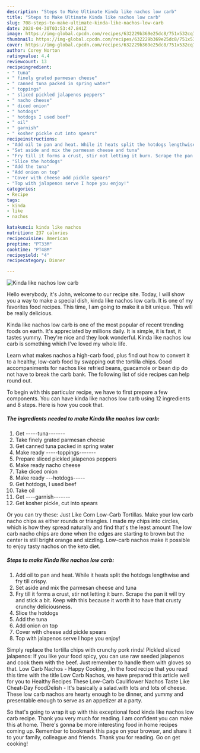 ```yaml
---
description: "Steps to Make Ultimate Kinda like nachos low carb"
title: "Steps to Make Ultimate Kinda like nachos low carb"
slug: 708-steps-to-make-ultimate-kinda-like-nachos-low-carb
date: 2020-04-30T03:53:47.841Z
image: https://img-global.cpcdn.com/recipes/632229b369e25dc8/751x532cq70/kinda-like-nachos-low-carb-recipe-main-photo.jpg
thumbnail: https://img-global.cpcdn.com/recipes/632229b369e25dc8/751x532cq70/kinda-like-nachos-low-carb-recipe-main-photo.jpg
cover: https://img-global.cpcdn.com/recipes/632229b369e25dc8/751x532cq70/kinda-like-nachos-low-carb-recipe-main-photo.jpg
author: Corey Norton
ratingvalue: 4.4
reviewcount: 13
recipeingredient:
- " tuna"
- " finely grated parmesan cheese"
- " canned tuna packed in spring water"
- " toppings"
- " sliced pickled jalapenos peppers"
- " nacho cheese"
- " diced onion"
- " hotdogs"
- " hotdogs I used beef"
- " oil"
- " garnish"
- " kosher pickle cut into spears"
recipeinstructions:
- "Add oil to pan and heat. While it heats split the hotdogs lengthwise and fry till crispy."
- "Set aside and mix the parmesan cheese and tuna"
- "Fry till it forms a crust, stir not letting it burn. Scrape the pan it will try and stick a bit. Keep with this because it worth it to have that crusty crunchy deliciousness."
- "Slice the hotdogs"
- "Add the tuna"
- "Add onion on top"
- "Cover with cheese add pickle spears"
- "Top with jalapenos serve I hope you enjoy!"
categories:
- Recipe
tags:
- kinda
- like
- nachos

katakunci: kinda like nachos 
nutrition: 237 calories
recipecuisine: American
preptime: "PT33M"
cooktime: "PT48M"
recipeyield: "4"
recipecategory: Dinner

---
```



![Kinda like nachos low carb](https://img-global.cpcdn.com/recipes/632229b369e25dc8/751x532cq70/kinda-like-nachos-low-carb-recipe-main-photo.jpg)

Hello everybody, it's John, welcome to our recipe site. Today, I will show you a way to make a special dish, kinda like nachos low carb. It is one of my favorites food recipes. This time, I am going to make it a bit unique. This will be really delicious.

Kinda like nachos low carb is one of the most popular of recent trending foods on earth. It's appreciated by millions daily. It is simple, it is fast, it tastes yummy. They're nice and they look wonderful. Kinda like nachos low carb is something which I've loved my whole life.

Learn what makes nachos a high-carb food, plus find out how to convert it to a healthy, low-carb food by swapping out the tortilla chips. Good accompaniments for nachos like refried beans, guacamole or bean dip do not have to break the carb bank. The following list of side recipes can help round out.


To begin with this particular recipe, we have to first prepare a few components. You can have kinda like nachos low carb using 12 ingredients and 8 steps. Here is how you cook that.

<!--inarticleads1-->

##### The ingredients needed to make Kinda like nachos low carb:

1. Get  -----tuna-------
1. Take  finely grated parmesan cheese
1. Get  canned tuna packed in spring water
1. Make ready  -----toppings-------
1. Prepare  sliced pickled jalapenos peppers
1. Make ready  nacho cheese
1. Take  diced onion
1. Make ready  ---hotdogs-----
1. Get  hotdogs, I used beef
1. Take  oil
1. Get  ----garnish-------
1. Get  kosher pickle, cut into spears


Or you can try these: Just Like Corn Low-Carb Tortillas. Make your low carb nacho chips as either rounds or triangles. I made my chips into circles, which is how they spread naturally and find that&#39;s the least amount The low carb nacho chips are done when the edges are starting to brown but the center is still bright orange and sizzling. Low-carb nachos make it possible to enjoy tasty nachos on the keto diet. 

<!--inarticleads2-->

##### Steps to make Kinda like nachos low carb:

1. Add oil to pan and heat. While it heats split the hotdogs lengthwise and fry till crispy.
1. Set aside and mix the parmesan cheese and tuna
1. Fry till it forms a crust, stir not letting it burn. Scrape the pan it will try and stick a bit. Keep with this because it worth it to have that crusty crunchy deliciousness.
1. Slice the hotdogs
1. Add the tuna
1. Add onion on top
1. Cover with cheese add pickle spears
1. Top with jalapenos serve I hope you enjoy!


Simply replace the tortilla chips with crunchy pork rinds! Pickled sliced jalapenos: If you like your food spicy, you can use raw seeded jalapenos and cook them with the beef. Just remember to handle them with gloves so that. Low Carb Nachos - Happy Cooking , In the food recipe that you read this time with the title Low Carb Nachos, we have prepared this article well for you to Healthy Recipes These Low-Carb Cauliflower Nachos Taste Like Cheat-Day FoodDelish - It&#39;s basically a salad.with lots and lots of cheese. These low carb nachos are hearty enough to be dinner, and yummy and presentable enough to serve as an appetizer at a party. 

So that's going to wrap it up with this exceptional food kinda like nachos low carb recipe. Thank you very much for reading. I am confident you can make this at home. There's gonna be more interesting food in home recipes coming up. Remember to bookmark this page on your browser, and share it to your family, colleague and friends. Thank you for reading. Go on get cooking!
